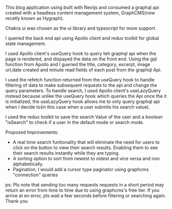 This blog application using built with Nextjs and consumed a graphql api created with a headless content management system, GraphCMS(now recetly known as Hygraph).

Chakra ui was chosen as the ui library and typescript for more support.

I queried the back end api using Apollo client and redux toolkit for global state management.

I used Apollo client's useQuery hook to query teh graphql api when the page is rendered, and dispayed the data on the front end.
Using the gql function from Apollo and I gueried the title, category, excerpt, image url,date created and minute read fields of each post from the graphql Api.

I used the refetch function returned from the useQuery hook to handle filtering of data to make subsequent requests to the api and change the query parameters.
To handle search, I used Apollo client's useLazyQuery instead because unlike the useQuery hook which queries the Api once the it is initialized, the useLazyQuery hook allows me to only query graphql api when I decide to(in this case when a user submits his search value).

I used the redux toolkit to save the search Value of the user and a boolean "isSearch" to check if a user in the default mode or search mode.


Proposed Improvements:
- A real time search funtionality that will eliminate the need for users to click on the button to view their search results. Enabling them to see their search results instantly while they are typing.
- A sorting option to sort from newest to oldest and vice versa and non alphabetically.
- Pagination, I would add a cursor type paginator using graphcms "connection" queries




ps: Pls note that sending too many requests requests in a short period may return an error from time to time due to using graphcms's free tier.
If you arrive at en error, pls wait a few seconds before filtering or searching again.
Thank you